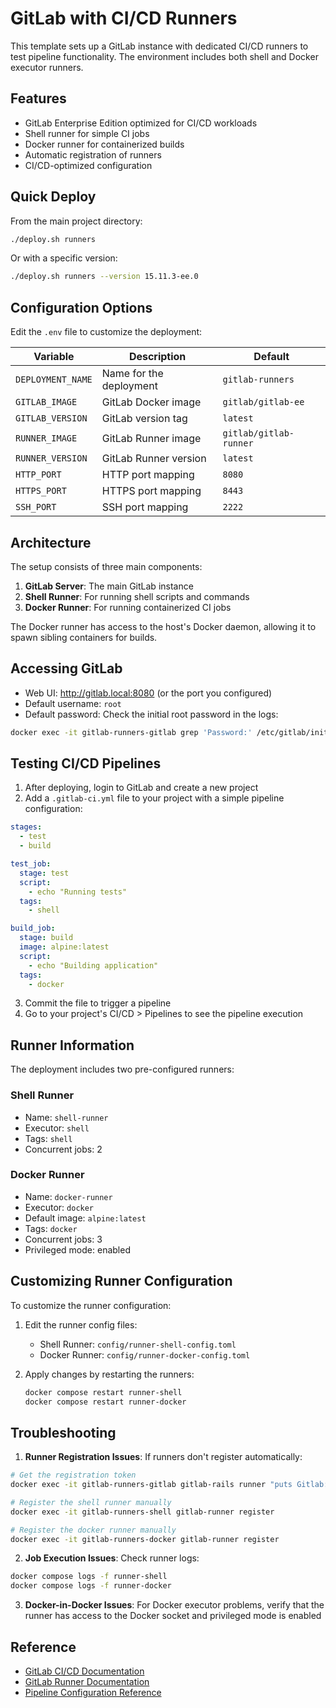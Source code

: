 # GitLab with CI/CD Runners

This template sets up a GitLab instance with dedicated CI/CD runners to test pipeline functionality. The environment includes both shell and Docker executor runners.

## Features

- GitLab Enterprise Edition optimized for CI/CD workloads
- Shell runner for simple CI jobs
- Docker runner for containerized builds
- Automatic registration of runners
- CI/CD-optimized configuration

## Quick Deploy

From the main project directory:

```bash
./deploy.sh runners
```

Or with a specific version:

```bash
./deploy.sh runners --version 15.11.3-ee.0
```

## Configuration Options

Edit the `.env` file to customize the deployment:

| Variable | Description | Default |
|----------|-------------|---------|
| `DEPLOYMENT_NAME` | Name for the deployment | `gitlab-runners` |
| `GITLAB_IMAGE` | GitLab Docker image | `gitlab/gitlab-ee` |
| `GITLAB_VERSION` | GitLab version tag | `latest` |
| `RUNNER_IMAGE` | GitLab Runner image | `gitlab/gitlab-runner` |
| `RUNNER_VERSION` | GitLab Runner version | `latest` |
| `HTTP_PORT` | HTTP port mapping | `8080` |
| `HTTPS_PORT` | HTTPS port mapping | `8443` |
| `SSH_PORT` | SSH port mapping | `2222` |

## Architecture

The setup consists of three main components:

1. **GitLab Server**: The main GitLab instance
2. **Shell Runner**: For running shell scripts and commands
3. **Docker Runner**: For running containerized CI jobs

The Docker runner has access to the host's Docker daemon, allowing it to spawn sibling containers for builds.

## Accessing GitLab

- Web UI: http://gitlab.local:8080 (or the port you configured)
- Default username: `root`
- Default password: Check the initial root password in the logs:

```bash
docker exec -it gitlab-runners-gitlab grep 'Password:' /etc/gitlab/initial_root_password
```

## Testing CI/CD Pipelines

1. After deploying, login to GitLab and create a new project
2. Add a `.gitlab-ci.yml` file to your project with a simple pipeline configuration:

```yaml
stages:
  - test
  - build

test_job:
  stage: test
  script:
    - echo "Running tests"
  tags:
    - shell

build_job:
  stage: build
  image: alpine:latest
  script:
    - echo "Building application"
  tags:
    - docker
```

3. Commit the file to trigger a pipeline
4. Go to your project's CI/CD > Pipelines to see the pipeline execution

## Runner Information

The deployment includes two pre-configured runners:

### Shell Runner
- Name: `shell-runner`
- Executor: `shell`
- Tags: `shell`
- Concurrent jobs: 2

### Docker Runner
- Name: `docker-runner`
- Executor: `docker`
- Default image: `alpine:latest`
- Tags: `docker`
- Concurrent jobs: 3
- Privileged mode: enabled

## Customizing Runner Configuration

To customize the runner configuration:

1. Edit the runner config files:
   - Shell Runner: `config/runner-shell-config.toml`
   - Docker Runner: `config/runner-docker-config.toml`

2. Apply changes by restarting the runners:
   ```bash
   docker compose restart runner-shell
   docker compose restart runner-docker
   ```

## Troubleshooting

1. **Runner Registration Issues**: If runners don't register automatically:

```bash
# Get the registration token
docker exec -it gitlab-runners-gitlab gitlab-rails runner "puts Gitlab::CurrentSettings.current_application_settings.runners_registration_token"

# Register the shell runner manually
docker exec -it gitlab-runners-shell gitlab-runner register

# Register the docker runner manually
docker exec -it gitlab-runners-docker gitlab-runner register
```

2. **Job Execution Issues**: Check runner logs:

```bash
docker compose logs -f runner-shell
docker compose logs -f runner-docker
```

3. **Docker-in-Docker Issues**: For Docker executor problems, verify that the runner has access to the Docker socket and privileged mode is enabled

## Reference

- [GitLab CI/CD Documentation](https://docs.gitlab.com/ee/ci/index.html)
- [GitLab Runner Documentation](https://docs.gitlab.com/runner/)
- [Pipeline Configuration Reference](https://docs.gitlab.com/ee/ci/yaml/index.html)